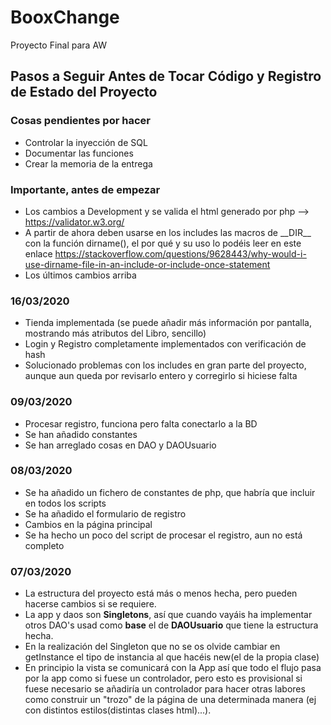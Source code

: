 # BooxChange
Proyecto Final para AW

## Pasos a Seguir Antes de Tocar Código y Registro de Estado del Proyecto

### Cosas pendientes por hacer
 - Controlar la inyección de SQL
 - Documentar las funciones
 - Crear la memoria de la entrega
### Importante, antes de empezar
- Los cambios a Development y se valida el html generado por php --> https://validator.w3.org/ 
- A partir de ahora deben usarse en los includes las macros de \_\_DIR_\_ con la función dirname(), el por qué y su uso lo podéis leer en este enlace https://stackoverflow.com/questions/9628443/why-would-i-use-dirname-file-in-an-include-or-include-once-statement
- Los últimos cambios arriba

### 16/03/2020
* Tienda implementada (se puede añadir más información por pantalla, mostrando más atributos del Libro, sencillo)
* Login y Registro completamente implementados con verificación de hash
* Solucionado problemas con los includes en gran parte del proyecto, aunque aun queda por revisarlo entero y corregirlo si hiciese falta

### 09/03/2020
* Procesar registro, funciona pero falta conectarlo a la BD
* Se han añadido constantes
* Se han arreglado cosas en DAO y DAOUsuario 

### 08/03/2020

* Se ha añadido un fichero de constantes de php, que habría que incluir en todos los scripts
* Se ha añadido el formulario de registro
* Cambios en la página principal
* Se ha hecho un poco del script de procesar el registro, aun no está completo

### 07/03/2020

* La estructura del proyecto está más o menos hecha, pero pueden hacerse cambios si se requiere.
* La app y daos son **Singletons**, así que cuando vayáis ha implementar otros DAO's usad como **base** el de **DAOUsuario** que tiene la estructura hecha.
* En la realización del Singleton que no se os olvide cambiar en getInstance el tipo de instancia al que hacéis new(el de la propia clase)
* En principio la vista se comunicará con la App así que todo el flujo pasa por la app como si fuese un controlador, pero esto es provisional si fuese necesario se añadiría un controlador para hacer otras labores como construir un "trozo" de la página de una determinada manera (ej con distintos estilos(distintas clases html)...).

